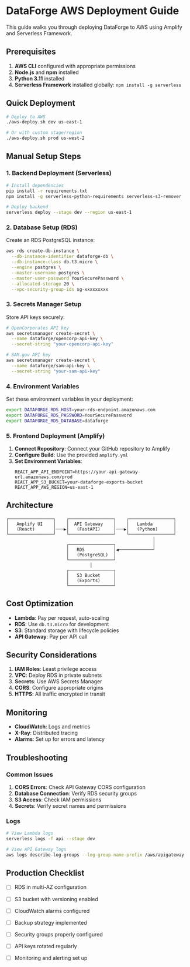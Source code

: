 # DataForge AWS Deployment Guide

This guide walks you through deploying DataForge to AWS using Amplify and Serverless Framework.

## Prerequisites

1. **AWS CLI** configured with appropriate permissions
2. **Node.js** and **npm** installed
3. **Python 3.11** installed
4. **Serverless Framework** installed globally: `npm install -g serverless`

## Quick Deployment

```bash
# Deploy to AWS
./aws-deploy.sh dev us-east-1

# Or with custom stage/region
./aws-deploy.sh prod us-west-2
```

## Manual Setup Steps

### 1. Backend Deployment (Serverless)

```bash
# Install dependencies
pip install -r requirements.txt
npm install -g serverless-python-requirements serverless-s3-remover

# Deploy backend
serverless deploy --stage dev --region us-east-1
```

### 2. Database Setup (RDS)

Create an RDS PostgreSQL instance:

```bash
aws rds create-db-instance \
  --db-instance-identifier dataforge-db \
  --db-instance-class db.t3.micro \
  --engine postgres \
  --master-username postgres \
  --master-user-password YourSecurePassword \
  --allocated-storage 20 \
  --vpc-security-group-ids sg-xxxxxxxxx
```

### 3. Secrets Manager Setup

Store API keys securely:

```bash
# OpenCorporates API key
aws secretsmanager create-secret \
  --name dataforge/opencorp-api-key \
  --secret-string "your-opencorp-api-key"

# SAM.gov API key
aws secretsmanager create-secret \
  --name dataforge/sam-api-key \
  --secret-string "your-sam-api-key"
```

### 4. Environment Variables

Set these environment variables in your deployment:

```bash
export DATAFORGE_RDS_HOST=your-rds-endpoint.amazonaws.com
export DATAFORGE_RDS_PASSWORD=YourSecurePassword
export DATAFORGE_RDS_DATABASE=dataforge
```

### 5. Frontend Deployment (Amplify)

1. **Connect Repository**: Connect your GitHub repository to Amplify
2. **Configure Build**: Use the provided `amplify.yml`
3. **Set Environment Variables**:
   ```
   REACT_APP_API_ENDPOINT=https://your-api-gateway-url.amazonaws.com/prod
   REACT_APP_S3_BUCKET=your-dataforge-exports-bucket
   REACT_APP_AWS_REGION=us-east-1
   ```

## Architecture

```
┌─────────────────┐    ┌─────────────────┐    ┌─────────────────┐
│   Amplify UI    │    │  API Gateway    │    │   Lambda        │
│   (React)       │───▶│   (FastAPI)     │───▶│   (Python)      │
└─────────────────┘    └─────────────────┘    └─────────────────┘
                                                        │
                       ┌─────────────────┐              │
                       │   RDS           │◀─────────────┘
                       │   (PostgreSQL)  │
                       └─────────────────┘
                                │
                       ┌─────────────────┐
                       │   S3 Bucket     │
                       │   (Exports)     │
                       └─────────────────┘
```

## Cost Optimization

- **Lambda**: Pay per request, auto-scaling
- **RDS**: Use `db.t3.micro` for development
- **S3**: Standard storage with lifecycle policies
- **API Gateway**: Pay per API call

## Security Considerations

1. **IAM Roles**: Least privilege access
2. **VPC**: Deploy RDS in private subnets
3. **Secrets**: Use AWS Secrets Manager
4. **CORS**: Configure appropriate origins
5. **HTTPS**: All traffic encrypted in transit

## Monitoring

- **CloudWatch**: Logs and metrics
- **X-Ray**: Distributed tracing
- **Alarms**: Set up for errors and latency

## Troubleshooting

### Common Issues

1. **CORS Errors**: Check API Gateway CORS configuration
2. **Database Connection**: Verify RDS security groups
3. **S3 Access**: Check IAM permissions
4. **Secrets**: Verify secret names and permissions

### Logs

```bash
# View Lambda logs
serverless logs -f api --stage dev

# View API Gateway logs
aws logs describe-log-groups --log-group-name-prefix /aws/apigateway
```

## Production Checklist

- [ ] RDS in multi-AZ configuration
- [ ] S3 bucket with versioning enabled
- [ ] CloudWatch alarms configured
- [ ] Backup strategy implemented
- [ ] Security groups properly configured
- [ ] API keys rotated regularly
- [ ] Monitoring and alerting set up

